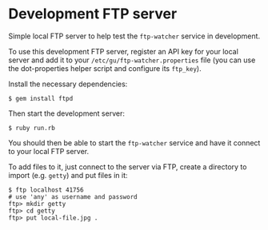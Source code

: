 # Development FTP server

Simple local FTP server to help test the `ftp-watcher` service in
development.

To use this development FTP server, register an API key for your local
server and add it to your `/etc/gu/ftp-watcher.properties` file (you
can use the dot-properties helper script and configure its `ftp_key`).

Install the necessary dependencies:

```
$ gem install ftpd
```

Then start the development server:

```
$ ruby run.rb
```

You should then be able to start the `ftp-watcher` service and have it
connect to your local FTP server.

To add files to it, just connect to the server via FTP, create
a directory to import (e.g. `getty`) and put files in it:

```
$ ftp localhost 41756
# use 'any' as username and password
ftp> mkdir getty
ftp> cd getty
ftp> put local-file.jpg .
```
